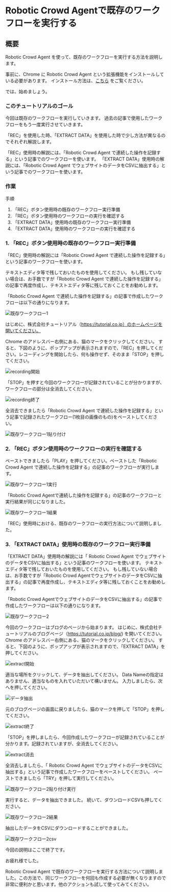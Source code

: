 #  Robotic Crowd Agentで既存のワークフローを実行する

## 概要

Robotic Crowd Agent を使って、既存のワークフローを実行する方法を説明します。

事前に、Chrome に Robotic Crowd Agent という拡張機能をインストールしている必要があります。
インストール方法は、[こちら](https://tutorial.co.jp/news/release/2019/06/rc_agent/#install) をご覧ください。

では、始めましょう。

### このチュートリアルのゴール

今回は既存のワークフローを実行していきます。
過去の記事で使用したワークフローをもう一度実行させていきます。

「REC」を使用した時、「EXTRACT DATA」を使用した時で少し方法が異なるのでそれぞれ解説します。

「REC」使用時の解説には、「Robotic Crowd Agent で連続した操作を記録する」という記事でのワークフローを使います。
「EXTRACT DATA」使用時の解説には、「Robotic Crowd Agent でウェブサイトのデータをCSVに抽出する」という記事でのワークフローを使います。

### 作業

手順  

1. 「REC」ボタン使用時の既存のワークフロー実行準備
1. 「REC」ボタン使用時のワークフローの実行を確認する
1. 「EXTRACT DATA」使用時の既存のワークフロー実行準備
1. 「EXTRACT DATA」使用時のワークフローの実行を確認する

### 1. 「REC」ボタン使用時の既存のワークフロー実行準備

「REC」使用時の解説には「Robotic Crowd Agent で連続した操作を記録する」という記事のワークフローを使います。

テキストエディタ等で残しておいたものを使用してください。
もし残していない場合は、お手数ですが「Robotic Crowd Agent で連続した操作を記録する」の記事で再度作成し、テキストエディタ等に残しておくことをお勧めします。

「Robotic Crowd Agent で連続した操作を記録する」の記事で作成したワークフローは以下の通りになります。

![既存ワークフロー1](../.gitbook/assets/kizon1.png)

はじめに、株式会社チュートリアル（https://tutorial.co.jp）のホームページを開いてください。

Chrome のアドレスバー右側にある、猫のマークをクリックしてください。
すると、下図のように、ポップアップが表示されますので、「REC」を押してください。レコーディングを開始したら、何も操作せず、そのまま「STOP」を押してください。

![recording開始](../.gitbook/assets/kizon2.png)

「STOP」を押すと今回のワークフローが記録されていることが分かりますが、ワークフローの部分は全消去してください。
 
![recording終了](../.gitbook/assets/kizon3.png)  

全消去できましたら「Robotic Crowd Agent で連続した操作を記録する」という記事で記録されたワークフロー(1枚目の画像のもの)をペーストしてください。

![既存ワークフロー1貼り付け](../.gitbook/assets/kizon4.png)  

### 2. 「REC」ボタン使用時のワークフローの実行を確認する

ペーストできましたら「PLAY」を押してください。ペーストした「Robotic Crowd Agent で連続した操作を記録する」の記事のワークフローが実行します。

![既存ワークフロー1実行](../.gitbook/assets/kizon5.png)

「Robotic Crowd Agentで連続した操作を記録する」の記事のワークフローと実行結果が同じになりました。

![既存ワークフロー1結果](../.gitbook/assets/kizon6.png)  

「REC」使用時における、既存のワークフローの実行方法について説明しました。

### 3. 「EXTRACT DATA」使用時の既存のワークフロー実行準備

「EXTRACT DATA」使用時の解説には「 Robotic Crowd Agent でウェブサイトのデータをCSVに抽出する」という記事のワークフローを使います。
テキストエディタ等で残しておいたものを使用してください。
もし残していない場合は、お手数ですが「Robotic Crowd AgentでウェブサイトのデータをCSVに抽出する」の記事で再度作成し、テキストエディタ等に残しておくことをお勧めします。

「Robotic Crowd AgentでウェブサイトのデータをCSVに抽出する」の記事で作成したワークフローは以下の通りになります。

![既存ワークフロー2](../.gitbook/assets/kizon7.png)

今回のワークフローはブログのページから始まります。
はじめに、株式会社チュートリアルのブログページ（https://tutorial.co.jp/blog/) を開いてください。
Chrome のアドレスバー右側にある、猫のマークをクリックしてください。
すると、下図のように、ポップアップが表示されますので、「EXTRACT DATA」を押してください。

![extract開始](../.gitbook/assets/kizon8.png)

適当な場所をクリックして、データを抽出してください。
Data Nameの指定はありません、適当なものを入れていただいて構いません。
入力しましたら、次へを押してください。

![データ抽出](../.gitbook/assets/kizon9.png)

元のブログページの画面に戻りましたら、猫のマークを押して「STOP」を押してください。

![extract終了](../.gitbook/assets/kizon10.png)  

「STOP」を押しましたら、今回作成したワークフローが記録されていることが分かります。記録されていますが、全消去してください。

![extract消去](../.gitbook/assets/kizon11.png)

全消去しましたら、「 Robotic Crowd Agent でウェブサイトのデータをCSVに抽出する」という記事で作成したワークフローをペーストしてください。
ペーストできましたら「TRY」を押して実行してください。

![既存ワークフロー2貼り付け実行](../.gitbook/assets/kizon12.png)

実行すると、データを抽出できました。
続いて、ダウンロードCSVも押してください。

![既存ワークフロー2結果](../.gitbook/assets/kizon13.png)

抽出したデータをCSVにダウンロードすることができました。

![既存ワークフロー2csv](../.gitbook/assets/kizon14.png)  

今回の説明はここで終了です。

お疲れ様でした。

Robotic Crowd Agent で既存のワークフローを実行する方法について説明しました。この方法で、同じワークフローを何回も作成する必要が無くなりますので非常に便利かと思います。他のアクションも試して使ってみてください。